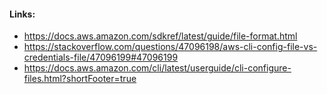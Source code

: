 #### Links:
- https://docs.aws.amazon.com/sdkref/latest/guide/file-format.html
- https://stackoverflow.com/questions/47096198/aws-cli-config-file-vs-credentials-file/47096199#47096199
- https://docs.aws.amazon.com/cli/latest/userguide/cli-configure-files.html?shortFooter=true
